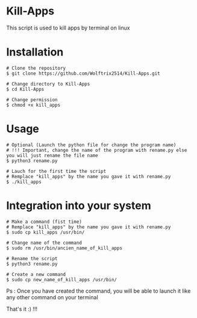 # Kill-Apps
This script is used to kill apps by terminal on linux


# Installation
``` 
# Clone the repository
$ git clone https://github.com/Wolftrix2514/Kill-Apps.git

# Change directory to Kill-Apps
$ cd Kill-Apps

# Change permission 
$ chmod +x kill_apps
```

# Usage

``` 
# Optional (Launch the python file for change the program name)
# !!! Important, change the name of the program with rename.py else you will just rename the file name
$ python3 rename.py

# Lauch for the first time the script
# Remplace "kill_apps" by the name you gave it with rename.py
$ ./kill_apps 
```

# Integration into your system
```
# Make a command (fist time)
# Remplace "kill_apps" by the name you gave it with rename.py
$ sudo cp kill_apps /usr/bin/

# Change name of the command
$ sudo rm /usr/bin/ancien_name_of_kill_apps

# Rename the script
$ python3 rename.py

# Create a new command
$ sudo cp new_name_of_kill_apps /usr/bin/

```
Ps : Once you have created the command, you will be able to launch it like any other command on your terminal 
 
 That's it :) !!!
